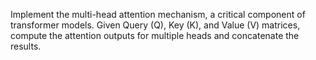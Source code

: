 Implement the multi-head attention mechanism, a critical component of transformer models. Given Query (Q), Key (K), and Value (V) matrices, compute the attention outputs for multiple heads and concatenate the results.
